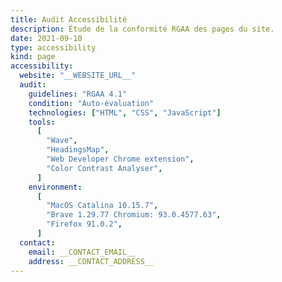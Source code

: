 ```yaml
---
title: Audit Accessibilité
description: Étude de la conformité RGAA des pages du site.
date: 2021-09-10
type: accessibility
kind: page
accessibility:
  website: "__WEBSITE_URL__"
  audit:
    guidelines: "RGAA 4.1"
    condition: "Auto-évaluation"
    technologies: ["HTML", "CSS", "JavaScript"]
    tools:
      [
        "Wave",
        "HeadingsMap",
        "Web Developer Chrome extension",
        "Color Contrast Analyser",
      ]
    environment:
      [
        "MacOS Catalina 10.15.7",
        "Brave 1.29.77 Chromium: 93.0.4577.63",
        "Firefox 91.0.2",
      ]
  contact:
    email: __CONTACT_EMAIL__
    address: __CONTACT_ADDRESS__
---
```

